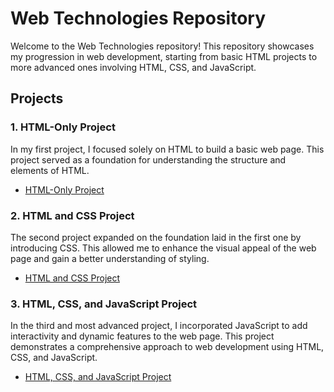 # Web Technologies Repository

Welcome to the Web Technologies repository! This repository showcases my progression in web development, starting from basic HTML projects to more advanced ones involving HTML, CSS, and JavaScript.

## Projects

### 1. HTML-Only Project

In my first project, I focused solely on HTML to build a basic web page. This project served as a foundation for understanding the structure and elements of HTML.

- [HTML-Only Project](https://github.com/SorinAlexB/Web-Technologies/tree/main/HTML%20Project)

### 2. HTML and CSS Project

The second project expanded on the foundation laid in the first one by introducing CSS. This allowed me to enhance the visual appeal of the web page and gain a better understanding of styling.

- [HTML and CSS Project](link-to-html-css-project)

### 3. HTML, CSS, and JavaScript Project

In the third and most advanced project, I incorporated JavaScript to add interactivity and dynamic features to the web page. This project demonstrates a comprehensive approach to web development using HTML, CSS, and JavaScript.

- [HTML, CSS, and JavaScript Project](link-to-html-css-js-project)
